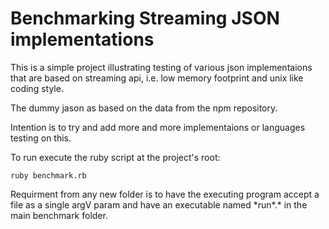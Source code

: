 Benchmarking Streaming JSON implementations
====

This is a simple project illustrating testing of various json implementaions that are based on streaming api, i.e. low memory footprint and unix like coding style.

The dummy jason as based on the data from the npm repository.

Intention is to try and add more and more implementaions or languages testing on this.


To run execute the ruby script at the project's root:

    ruby benchmark.rb
    
    
Requirment from any new folder is to have the executing program accept a file as a single argV param and have an executable named \*run\*.\* in the main benchmark folder. 